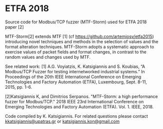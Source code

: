 # ETFA 2018
Source code for Modbus/TCP fuzzer (MTF-Storm) used for ETFA 2018 paper [2]

MTF-Storm[2] extends MTF [1] (cf https://github.com/artemiosv/etfa2015) introducing novel techniques and methods in the selection of values and the format
alteration techniques. MTF-Storm adopts a systematic approach to exercise values of packet fields and format
changes, in contrast to the random values and changes used by MTF. 

See related work:
[1] A.G. Voyiatzis, K. Katsigiannis and S. Koubias, “A Modbus/TCP
Fuzzer for testing internetworked industrial systems.” In Proceedings of
the 20th IEEE International Conference on Emerging Technologies and
Factory Automation (ETFA), Luxembourg, Sept. 8-11, 2015, pp. 1-6.

[2]Katsigiannis K, and Dimitrios Serpanos. "MTF-Storm: a high performance fuzzer for Modbus/TCP." 
2018 IEEE 23rd International Conference on Emerging Technologies and Factory Automation (ETFA). Vol. 1. IEEE, 2018.

Code compiled by K. Katsigiannis. For related questions please contact kkatsigiannis@upatras.gr or katsigiannis.kon@gmail.com
